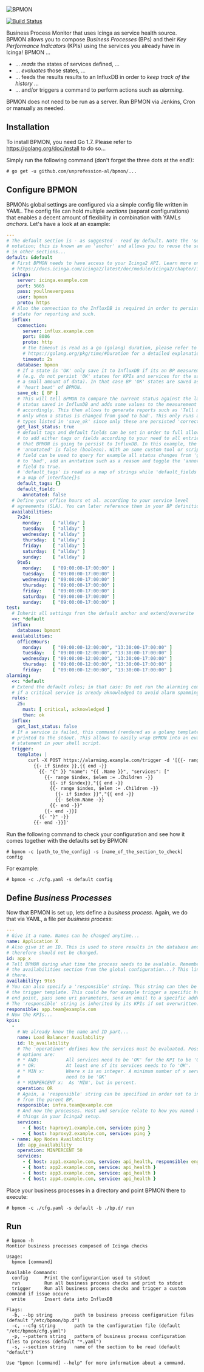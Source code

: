 ![BPMON](https://raw.githubusercontent.com/unprofession-al/bpmon/master/bpmon.png "BPMON")

[![Build Status](https://travis-ci.org/unprofession-al/bpmon.svg?branch=master)](https://travis-ci.org/unprofession-al/bpmon)

Business Process Monitor that uses Icinga as service health source. BPMON allows
you to compose *Business Processes* (BPs) and their *Key Performance Indicators*
(KPIs) using the services you already have in Icinga! BPMON ...

* ... *reads* the states of services defined, ...
* ... *evaluates* those states, ...
* ... feeds the results results to an InfluxDB in order to *keep track of the history* ...
* ... and/or triggers a command to perform actions such as *alarming*.

BPMON does not need to be run as a server. Run BPMON via Jenkins, Cron or
manually as needed.

## Installation

To install BPMON, you need Go 1.7. Please refer to https://golang.org/doc/install 
to do so...

Simply run the following command (don't forget the three dots at the end!):
```
# go get -u github.com/unprofession-al/bpmon/...
```

## Configure BPMON

BPMONs global settings are configured via a simple config file written in YAML.
The config file can hold multiple *sections* (separat configurations) that enables 
a decent amount of flexibility in combination with YAMLs *anchors*. Let's have 
a look at an example:

```yaml
---
# The default section is - as suggested - read by default. Note the '&default'
# notation; this is known an an 'anchor' and allows you to reuse the settings
# in other sections...
default: &default
  # First BPMON needs to have access to your Icinga2 API. Learn more on by reading 
  # https://docs.icinga.com/icinga2/latest/doc/module/icinga2/chapter/icinga2-api.
  icinga:
    server: icinga.example.com
    port: 5665
    pass: youllneverguess
    user: bpmon
    proto: https
  # Also the connection to the InfluxDB is required in order to persist the
  # state for reporting and such. 
  influx:
    connection:
      server: influx.example.com
      port: 8086
      proto: http
      # the timeout is read as a go (golang) duration, please refer to 
      # https://golang.org/pkg/time/#Duration for a detailed explanation.
      timeout: 2s
    database: bpmon
    # If a state is 'OK' only save it to InfluxDB if its an BP measurement 
    # (e.g. do not persist 'OK' states for KPIs and services for the sake of
    # a small amount of data). In that case BP 'OK' states are saved as 
    # 'heart beat' of BPMON.
    save_ok: [ BP ]
    # This will tell BPMON to compare the current status against the last 
    # status saved in InfluxDB and adds some values to the measurement 
    # accordingly. This then allows to generate reports such as 'Tell me
    # only when a status is changed from good to bad'. This only runs against
    # types listed in 'save_ok' since only these are persisted 'correctly'.
    get_last_status: true
    # default tags and default fields can be set in order to full allow you
    # to add either tags or fields according to your need to all entries 
    # that BPMON is going to persist to InfluxDB. In this example, the field 
    # 'annotated' is false (boolean). With an some custom tool or script this 
    # field can be used to query for example all status changes from 'good' 
    # to 'bad', add an anntation such as a reason and toggle the 'annotated'
    # field to true.
    # 'default_tags' is read as a map of strings while 'default_fields' is
    # a map of interface{}s
    default_tags: {}
    default_field:
      annotated: false
  # Define your office hours et al. according to your service level 
  # agreements (SLA). You can later reference them in your BP definitions.
  availabilities:
    7x24:
      monday:    [ "allday" ]
      tuesday:   [ "allday" ]
      wednesday: [ "allday" ]
      thursday:  [ "allday" ]
      friday:    [ "allday" ]
      saturday:  [ "allday" ]
      sunday:    [ "allday" ]
    9to5:
      monday:    [ "09:00:00-17:00:00" ]
      tuesday:   [ "09:00:00-17:00:00" ]
      wednesday: [ "09:00:00-17:00:00" ]
      thursday:  [ "09:00:00-17:00:00" ]
      friday:    [ "09:00:00-17:00:00" ]
      saturday:  [ "09:00:00-17:00:00" ]
      sunday:    [ "09:00:00-17:00:00" ]
test:
  # Inherit all settings fron the default anchor and extend/overwrite
  <<: *default
  influx:
    database: bpmont
  availabilities:
    officeHours:
      monday:    [ "09:00:00-12:00:00", "13:30:00-17:00:00" ]
      tuesday:   [ "09:00:00-12:00:00", "13:30:00-17:00:00" ]
      wednesday: [ "09:00:00-12:00:00", "13:30:00-17:00:00" ]
      thursday:  [ "09:00:00-12:00:00", "13:30:00-17:00:00" ]
      friday:    [ "09:00:00-12:00:00", "13:30:00-17:00:00" ]
alarming:
  <<: *default
  # Extend the default rules; in that case: Do not run the alarming command
  # if a critical service is aready aknowledged to avoid alarm spamming.
  rules:
    25:
      must: [ critical, acknowledged ]
      then: ok
  influx:
    get_last_status: false
  # If a service is failed, this command (rendered as a golang template) is 
  # printed to the stdout. This allows to easily wrap BPMON into an eval
  # statement in your shell script.
  trigger:
    template: |
        curl -X POST https://alarming.example.com/trigger -d '[{{- range $index, $elem := . -}}
          {{- if $index }},{{ end -}}
            {{- "{" }} "name": "{{ .Name }}", "services": ["
              {{- range $index, $elem := .Children -}}
                {{- if $index}},"{{ end -}}
                {{- range $index, $elem := .Children -}}
                  {{- if $index }}","{{ end -}}
                  {{- $elem.Name -}}
                {{- end -}}"
              {{- end -}}]
            {{- "}" -}}
          {{- end -}}]'
```

Run the following command to check your configuration and see how it comes
together with the defaults set by BPMON:

```
# bpmon -c [path_to_the_config] -s [name_of_the_section_to_check] config
```

For example:

```
# bpmon -c ./cfg.yaml -s default config
```

## Define *Business Processes*

Now that BPMON is set up, lets define a *business process*. Again, we do that 
via YAML, a file per *business process*:

```yaml
---
# Give it a name. Names can be changed anytime...
name: Application X
# Also give it an ID. This is used to store results in the database and
# therefore should not be changed.
id: app_x
# Tell BPMON during what time the process needs to be avalable. Remember
# the availabilities section from the global configuration...? This links 
# there.
availability: 9to5
# You can also specify a 'responsible' string. This string can then be used in
# the trigger template. This could be for example trigger a specific http
# end point, pass some uri parameters, send an email to a specific address etc.
# The 'responsible' string is inherited by its KPIs if not overwritten...
responsible: app.team@example.com
# Now the KPIs...
kpis:
  - 
    # We already know the name and ID part...
    name: Load Balancer Availability
    id: lb_availability
    # The 'operatinon' defines how the services must be evaluated. Possible
    # options are:
    # * AND:          All services need to be 'OK' for the KPI to be 'OK'.
    # * OR:           At least one sf its services needs to fo 'OK'.
    # * MIN x:        Where x is an integer. A minimum number of x services
    #                 need to be 'OK'
    # * MINPERCENT x:  As 'MIN', but in percent.
    operation: OR
    # Again, a 'responsible' string can be specified in order not to inherit
    # from the parent BP.
    responsible: infra.team@example.com
    # And now the processes. Host and service relate to how you named those
    # things in your Icinga2 setup.
    services:
      - { host: haproxy1.example.com, service: ping } 
      - { host: haproxy2.example.com, service: ping }
  - name: App Nodes Availability
    id: app_availability
    operation: MINPERCENT 50
    services:
      - { host: app1.example.com, service: api_health, responsible: engineering.team@example.com }
      - { host: app2.example.com, service: api_health }
      - { host: app3.example.com, service: api_health }
      - { host: app4.example.com, service: api_health }
```

Place your business processes in a directory and point BPMON there to execute:

```
# bpmon -c ./cfg.yaml -s default -b ./bp.d/ run
```

## Run

```
# bpmon -h
Montior business processes composed of Icinga checks

Usage:
  bpmon [command]

Available Commands:
  config      Print the configurantion used to stdout
  run         Run all business process checks and print to stdout
  trigger     Run all business process checks and trigger a custom command if issue occure
  write       Insert data into InfluxDB

Flags:
  -b, --bp string        path to business process configuration files (default "/etc/bpmon/bp.d")
  -c, --cfg string       path to the configuration file (default "/etc/bpmon/cfg.yaml")
  -p, --pattern string   pattern of business process configuration files to process (default "*.yaml")
  -s, --section string   name of the section to be read (default "default")

Use "bpmon [command] --help" for more information about a command.
```
